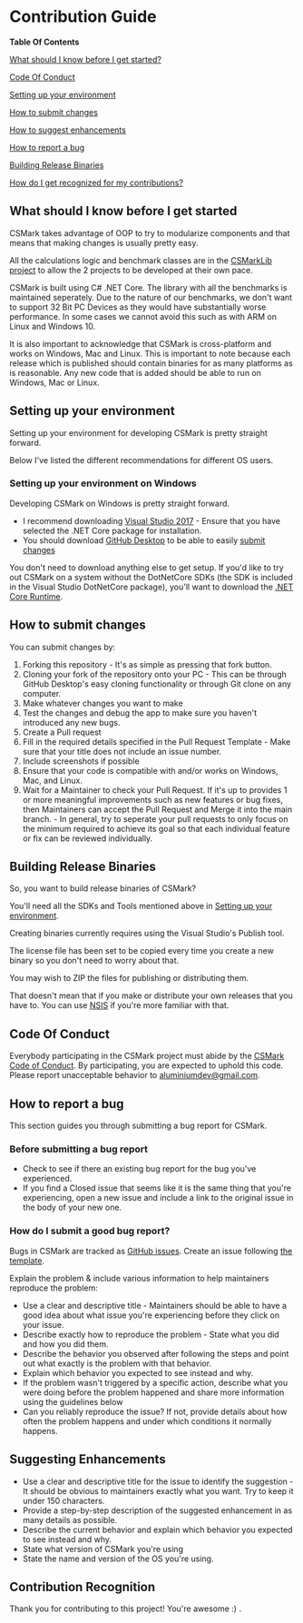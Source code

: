 # Contribution Guide

**Table Of Contents**

[What should I know before I get started?](#what-should-i-know-before-i-get-started)

[Code Of Conduct](#code-of-conduct)

[Setting up your environment](#setting-up-your-environment)

[How to submit changes](#how-to-submit-changes)

[How to suggest enhancements](#suggesting-enhancements)

[How to report a bug](#how-to-report-a-bug)

[Building Release Binaries](#building-release-binaries)

[How do I get recognized for my contributions?](#contribution-recognition)

## What should I know before I get started
CSMark takes advantage of OOP to try to modularize components and that means that making changes is usually pretty easy.

All the calculations logic and benchmark classes are in the [CSMarkLib project](https://www.github.com/CSMarkBenchmark/CSMarkLib/) to allow the 2 projects to be developed at their own pace.

CSMark is built using C# .NET Core. The library with all the benchmarks is maintained seperately. Due to the nature of our benchmarks, we don't want to support 32 Bit PC Devices as they would have substantially worse performance. In some cases we cannot avoid this such as with ARM on Linux and Windows 10.

It is also important to acknowledge that CSMark is cross-platform and works on Windows, Mac and Linux. This is important to note because each release which is published should contain binaries for as many platforms as is reasonable. Any new code that is added should be able to run on Windows, Mac or Linux. 

## Setting up your environment
Setting up your environment for developing CSMark is pretty straight forward.

Below I've listed the different recommendations for different OS users.

### Setting up your environment on Windows
Developing CSMark on Windows is pretty straight forward. 
* I recommend downloading [Visual Studio 2017](https://www.visualstudio.com) - Ensure that you have selected the .NET Core package for installation.
* You should download [GitHub Desktop](https://desktop.github.com/) to be able to easily [submit changes](#how-to-submit-changes)

You don't need to download anything else to get setup.  If you'd like to try out CSMark on a system without the DotNetCore SDKs (the SDK is included in the Visual Studio DotNetCore package), you'll want to download the [.NET Core Runtime](https://www.microsoft.com/net/download/core#/runtime).

## How to submit changes
You can submit changes by:
1. Forking this repository - It's as simple as pressing that fork button.
2. Cloning your fork of the repository onto your PC - This can be through GitHub Desktop's easy cloning functionality or through Git clone on any computer.
3. Make whatever changes you want to make
4. Test the changes and debug the app to make sure you haven't introduced any new bugs.
5. Create a Pull request
6. Fill in the required details specified in the Pull Request Template - Make sure that your title does not include an issue number.
7. Include screenshots if possible
8. Ensure that your code is compatible with and/or works on Windows, Mac, and Linux.
9. Wait for a Maintainer to check your Pull Request. If it's up to provides 1 or more meaningful improvements such as new features or bug fixes, then Maintainers can accept the Pull Request and Merge it into the main branch. - In general, try to seperate your pull requests to only focus on the minimum required to achieve its goal so that each individual feature or fix can be reviewed individually.

## Building Release Binaries
So, you want to build release binaries of CSMark?

You'll need all the SDKs and Tools mentioned above in [Setting up your environment](#setting-up-your-environment).

Creating binaries currently requires using the Visual Studio's Publish tool.

The license file has been set to be copied every time you create a new binary so you don't need to worry about that.

You may wish to ZIP the files for publishing or distributing them.

That doesn't mean that if you make or distribute your own releases that you have to. You can use [NSIS](http://nsis.sourceforge.net/Main%5FPage) if you're more familiar with that.

## Code Of Conduct
Everybody participating in the CSMark project must abide by the [CSMark Code of Conduct](https://github.com/AluminiumTech/CSMark/blob/master/CODE_OF_CONDUCT.md). By participating, you are expected to uphold this code.
Please report unacceptable behavior to aluminiumdev@gmail.com.

## How to report a bug
This section guides you through submitting a bug report for CSMark.

### Before submitting a bug report
* Check to see if there an existing bug report for the bug you've experienced.
* If you find a Closed issue that seems like it is the same thing that you're experiencing, open a new issue and include a link to the original issue in the body of your new one.

### How do I submit a good bug report?
Bugs in CSMark are tracked as [GitHub issues](https://guides.github.com/features/issues/). 
Create an issue following [the template](https://github.com/CSMarkBenchmark/CSMark/blob/master/ISSUE_TEMPLATE.md).

Explain the problem & include various information to help maintainers reproduce the problem:
* Use a clear and descriptive title - Maintainers should be able to have a good idea about what issue you're experiencing before they click on your issue.
* Describe exactly how to reproduce the problem - State what you did and how you did them.
* Describe the behavior you observed after following the steps and point out what exactly is the problem with that behavior.
* Explain which behavior you expected to see instead and why.
* If the problem wasn't triggered by a specific action, describe what you were doing before the problem happened and share more information using the guidelines below
* Can you reliably reproduce the issue? If not, provide details about how often the problem happens and under which conditions it normally happens.

## Suggesting Enhancements
* Use a clear and descriptive title for the issue to identify the suggestion - It should be obvious to maintainers exactly what you want. Try to keep it under 150 characters.
* Provide a step-by-step description of the suggested enhancement in as many details as possible.
* Describe the current behavior and explain which behavior you expected to see instead and why.
* State what version of CSMark you're using
* State the name and version of the OS you're using.

## Contribution Recognition
Thank you for contributing to this project! You're awesome :) .
